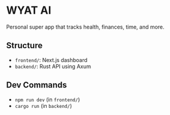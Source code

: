 # WYAT AI

Personal super app that tracks health, finances, time, and more.

## Structure

- `frontend/`: Next.js dashboard
- `backend/`: Rust API using Axum

## Dev Commands

- `npm run dev` (in `frontend/`)
- `cargo run` (in `backend/`)
